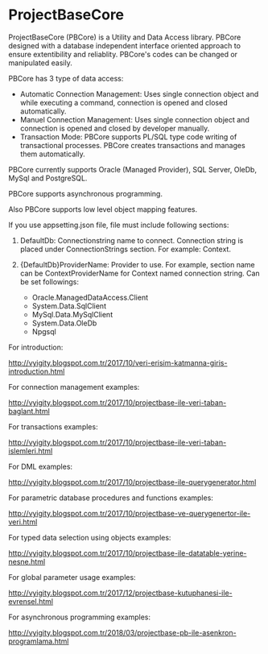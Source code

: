 # ProjectBaseCore

ProjectBaseCore (PBCore) is a Utility and Data Access library. PBCore designed with a database independent interface oriented approach to ensure extentibility and reliablity. PBCore's codes can be changed or manipulated easily.

PBCore has 3 type of data access: 

* Automatic Connection Management: Uses single connection object and while executing a command, connection is opened and closed automatically.
* Manuel Connection Management: Uses single connection object and connection is opened and closed by developer manually.
* Transaction Mode: PBCore supports PL/SQL type code writing of transactional processes. PBCore creates transactions and manages them automatically.

PBCore currently supports Oracle (Managed Provider), SQL Server, OleDb, MySql and PostgreSQL.

PBCore supports asynchronous programming.

Also PBCore supports low level object mapping features.

If you use appsetting.json file, file must include following sections:

  1. DefaultDb: Connectionstring name to connect. Connection string is placed under ConnectionStrings section. For example: Context.

  2. {DefaultDb}ProviderName: Provider to use. For example, section name can be ContextProviderName for Context named connection string. Can be set followings:

      * Oracle.ManagedDataAccess.Client
      * System.Data.SqlClient
      * MySql.Data.MySqlClient
      * System.Data.OleDb
      * Npgsql

For introduction:

http://vyigity.blogspot.com.tr/2017/10/veri-erisim-katmanna-giris-introduction.html

For connection management examples:

http://vyigity.blogspot.com.tr/2017/10/projectbase-ile-veri-taban-baglant.html

For transactions examples:

http://vyigity.blogspot.com.tr/2017/10/projectbase-ile-veri-taban-islemleri.html

For DML examples:

http://vyigity.blogspot.com.tr/2017/10/projectbase-ile-querygenerator.html

For parametric database procedures and functions examples:

http://vyigity.blogspot.com.tr/2017/10/projectbase-ve-querygenertor-ile-veri.html

For typed data selection using objects examples:

http://vyigity.blogspot.com.tr/2017/10/projectbase-ile-datatable-yerine-nesne.html

For global parameter usage examples:

http://vyigity.blogspot.com.tr/2017/12/projectbase-kutuphanesi-ile-evrensel.html

For asynchronous programming examples:

http://vyigity.blogspot.com.tr/2018/03/projectbase-pb-ile-asenkron-programlama.html


